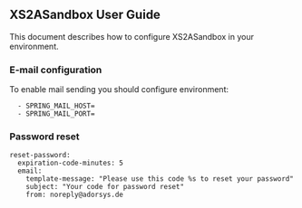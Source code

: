 ## XS2ASandbox User Guide

This document describes how to configure XS2ASandbox in your environment.

### E-mail configuration

To enable mail sending you should configure environment:

```
  - SPRING_MAIL_HOST=
  - SPRING_MAIL_PORT=
 ```
 
### Password reset

```
reset-password:
  expiration-code-minutes: 5
  email:
    template-message: "Please use this code %s to reset your password"
    subject: "Your code for password reset"
    from: noreply@adorsys.de
```
